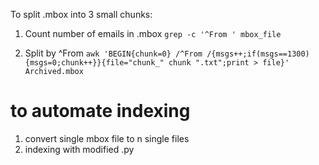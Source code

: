 To split .mbox into 3 small chunks:

1. Count number of emails in .mbox `grep -c '^From ' mbox_file` 

2. Split by ^From `awk 'BEGIN{chunk=0} /^From /{msgs++;if(msgs==1300){msgs=0;chunk++}}{file="chunk_" chunk ".txt";print > file}' Archived.mbox`

# to automate indexing
1. convert single mbox file to n single files
2. indexing with modified .py
